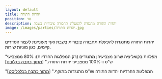 ```yaml
---
layout: default
title: יהדות התורה
position: נגד
description: יהדות התורה מתנגדת להפעלת תחבורה ציבורית בשבת
image: /images/parties/יהדות התורה.jpg
---
```


יהדות התורה מתנגדת להפעלת תחבורה ציבורית בשבת ואף מעוניינת לעצור הסדרים קיימים, כגון מוניות שירות.

"מפלגות בקואליציה שרוב מצביעיהן מתנגדים (רק המפלגות החרדיות): 80% ממצביעי ש"ס ו-100% ממצביעי יהדות התורה." [[מתוך כתבה בגלובס](https://www.globes.co.il/news/article.aspx?did=1001132933)]

"המפלגות החרדיות יהדות התורה וש"ס מתנגדות בתוקף." [[מתוך כתבה בכלכליסט](https://www.calcalist.co.il/local/articles/0,7340,L-3757312,00.html)]
